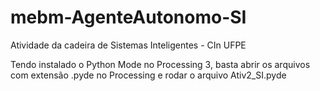 # mebm-AgenteAutonomo-SI
Atividade da cadeira de Sistemas Inteligentes - CIn UFPE



Tendo instalado o Python Mode no Processing 3, basta abrir os arquivos com extensão .pyde no Processing e rodar o arquivo Ativ2_SI.pyde
